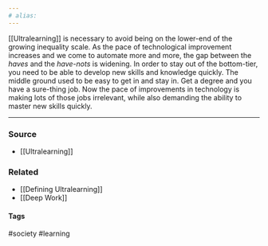 ```yaml
---
# alias:
---
```

[[Ultralearning]] is necessary to avoid being on the lower-end of the growing inequality scale. As the pace of technological improvement increases and we come to automate more and more, the gap between the *haves* and the *have-nots* is widening. In order to stay out of the bottom-tier, you need to be able to develop new skills and knowledge quickly.
The middle ground used to be easy to get in and stay in. Get a degree and you have a sure-thing job. Now the pace of improvements in technology is making lots of those jobs irrelevant, while also demanding the ability to master new skills quickly. 

---
### Source
- [[Ultralearning]]

### Related
- [[Defining Ultralearning]]
- [[Deep Work]]

#### Tags
#society #learning 